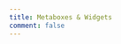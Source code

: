 ```yaml
---
title: Metaboxes & Widgets
comment: false
---
```


<EmailSubscription memo="Get notified when we complete this content and about much other important news." />